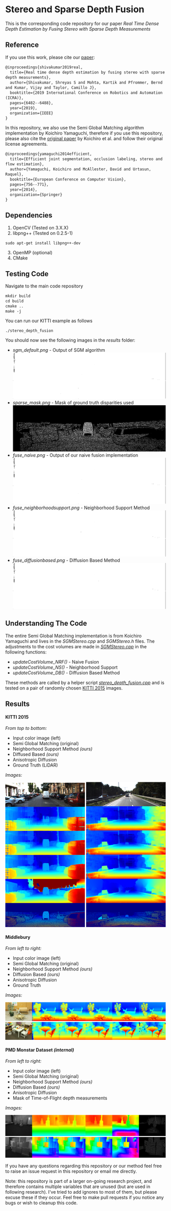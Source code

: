 # Stereo and Sparse Depth Fusion

This is the corresponding code repository for our paper *Real Time Dense Depth
Estimation by Fusing Stereo with Sparse Depth Measurements*

## Reference

If you use this work, please cite our
[paper](https://ieeexplore.ieee.org/abstract/document/8794023):

```
@inproceedings{shivakumar2019real,
  title={Real time dense depth estimation by fusing stereo with sparse depth measurements},
  author={Shivakumar, Shreyas S and Mohta, Kartik and Pfrommer, Bernd and Kumar, Vijay and Taylor, Camillo J},
  booktitle={2019 International Conference on Robotics and Automation (ICRA)},
  pages={6482--6488},
  year={2019},
  organization={IEEE}
}
```

In this repository, we also use the Semi Global Matching algorithm implementation by Koichiro Yamaguchi, therefore if you use this repository, please also cite the [original paper](http://ttic.uchicago.edu/~dmcallester/SPS/index.html) by Koichiro et al. and follow their original license agreements.
```
@inproceedings{yamaguchi2014efficient,
  title={Efficient joint segmentation, occlusion labeling, stereo and flow estimation},
  author={Yamaguchi, Koichiro and McAllester, David and Urtasun, Raquel},
  booktitle={European Conference on Computer Vision},
  pages={756--771},
  year={2014},
  organization={Springer}
}
```

## Dependencies

1. OpenCV (Tested on 3.X.X)
2. libpng++ (Tested on 0.2.5-1)
```
sudo apt-get install libpng++-dev
```
3. OpenMP (optional)
4. CMake


## Testing Code

Navigate to the main code repository
```
mkdir build
cd build
cmake ..
make -j
```

You can run our KITTI example as follows
```
./stereo_depth_fusion
```

You should now see the following images in the *results* folder:
* *sgm_default.png* - Output of SGM algorithm
![sgm](/results/sgm_default.png)
* *sparse_mask.png* - Mask of ground truth disparities used
![sparsemask](/results/sparse_mask.png)
* *fuse_naive.png* - Output of our naive fusion implementation
![naive](/results/fuse_naive.png)
* *fuse_neighborhoodsupport.png* - Neighborhood Support Method
![neighborhood](/results/fuse_neighborhoodsupport.png)
* *fuse_diffusionbased.png* - Diffusion Based Method
![diffusion](/results/fuse_diffusionbased.png)


## Understanding The Code

The entire Semi Global Matching implementation is from Koichiro Yamaguchi and
lives in the *SGMStereo.cpp* and *SGMStereo.h* files. The adjustments to the
cost volumes are made in *[SGMStereo.cpp](SGMStereo.cpp)* in the following functions:
* *updateCostVolume_NRF()* - Naive Fusion
* *updateCostVolume_NS()*  - Neighborhood Support
* *updateCostVolume_DB()*  - Diffusion Based Method

These methods are called by a helper script
*[stereo_depth_fusion.cpp](stereo_depth_fusion.cpp)* and is tested on a pair of
randomly chosen [KITTI
2015](http://www.cvlibs.net/datasets/kitti/eval_scene_flow.php?benchmark=stereo) images.

## Results

#### KITTI 2015
*From top to bottom:*
* Input color image (left)
* Semi Global Matching (original)
* Neighborhood Support Method *(ours)*
* Diffused Based *(ours)*
* Anisotropic Diffusion
* Ground Truth (LiDAR)

*Images:*

![](/imgs/kitti_1.png) ![](/imgs/kitti_2.png)

#### Middlebury
*From left to right:*
* Input color image (left)
* Semi Global Matching (original)
* Neighborhood Support Method *(ours)*
* Diffusion Based *(ours)*
* Anisotropic Diffusion
* Ground Truth

*Images:*

![](/imgs/mb_1.png) ![](/imgs/mb_2.png)

#### PMD Monstar Dataset *(internal)*
*From left to right:*
* Input color image (left)
* Semi Global Matching (original)
* Neighborhood Support Method *(ours)*
* Diffusion Based *(ours)*
* Anisotropic Diffusion
* Mask of Time-of-Flight depth measurements

*Images:*

![](/imgs/mon_1.png) ![](/imgs/mon_2.png)

If you have any questions regarding this repository or our method feel free to
raise an issue request in this repository or email me directly.

Note: this repository is part of a larger on-going research project, and
therefore contains multiple variables that are unused (but are used in following
research). I've tried to add ignores to most of them, but please excuse these if
they occur. Feel free to make pull requests if you notice any bugs or wish to
cleanup this code.


